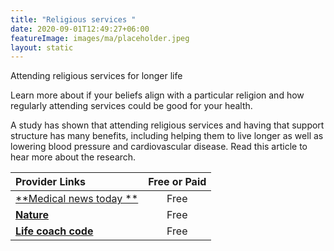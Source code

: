 ```yaml
---
title: "Religious services "
date: 2020-09-01T12:49:27+06:00
featureImage: images/ma/placeholder.jpeg
layout: static
---
```


Attending religious services for longer life

Learn more about if your beliefs align with a particular religion and how regularly attending services could be good for your health.

A study has shown that attending religious services and having that support structure has many benefits, including helping them to live longer as well as lowering blood pressure and cardiovascular disease. Read this article to hear more about the research. 

| Provider Links      | Free or Paid  |  
| :-----------          | :--------------:      |  
| [**Medical news today **](https://www.medicalnewstoday.com/articles/320581) | Free | 
| [**Nature**](https://www.nature.com/articles/news.2008.990) | Free | 
| [**Life coach code**](https://www.lifecoachcode.com/2021/08/22/how-to-find-the-right-religion-for-you/) | Free | 
  

<br/><br/>






